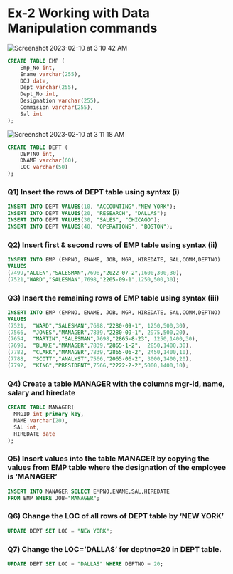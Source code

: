 # Ex-2 Working with Data Manipulation commands

![Screenshot 2023-02-10 at 3 10 42 AM](https://user-images.githubusercontent.com/69889418/217945479-1722f36f-1b18-4a3d-9d29-fd2a9c753832.png)

``` sql
CREATE TABLE EMP (
    Emp_No int,
    Ename varchar(255),
    DOJ date,
    Dept varchar(255),
    Dept_No int,
    Designation varchar(255),
    Commision varchar(255),
    Sal int
);
```

![Screenshot 2023-02-10 at 3 11 18 AM](https://user-images.githubusercontent.com/69889418/217945590-4db7b3df-3342-4a49-9554-aecfdc81f27f.png)

``` SQL
CREATE TABLE DEPT (
    DEPTNO int,
    DNAME varchar(60),
    LOC varchar(50)
);
```

### Q1)	Insert the rows of DEPT table using syntax (i)

``` sql
INSERT INTO DEPT VALUES(10,	"ACCOUNTING","NEW YORK");
INSERT INTO DEPT VALUES(20,	"RESEARCH",	"DALLAS");
INSERT INTO DEPT VALUES(30,	"SALES", "CHICAGO");
INSERT INTO DEPT VALUES(40,	"OPERATIONS", "BOSTON");
```

### Q2)	Insert first & second rows of EMP table using syntax (ii)

``` sql
INSERT INTO EMP (EMPNO, ENAME, JOB, MGR, HIREDATE, SAL,COMM,DEPTNO)
VALUES 
(7499,"ALLEN","SALESMAN",7698,"2022-07-2",1600,300,30),
(7521,"WARD","SALESMAN",7698,"2205-09-1",1250,500,30);
```

### Q3)	Insert the remaining rows of EMP table using syntax (iii)

``` sql
INSERT INTO EMP (EMPNO, ENAME, JOB, MGR, HIREDATE, SAL,COMM,DEPTNO)
VALUES
(7521,	"WARD","SALESMAN",7698,"2280-09-1",	1250,500,30),
(7566,	"JONES","MANAGER",7839,"2280-09-1",	2975,500,20),
(7654,	"MARTIN","SALESMAN",7698,"2865-8-23", 1250,1400,30),
(7698,	"BLAKE","MANAGER",7839,"2865-1-2",	2850,1400,30),
(7782,	"CLARK","MANAGER",7839,"2865-06-2",	2450,1400,10),
(7788,	"SCOTT","ANALYST",7566,"2065-06-2",	3000,1400,20),
(7792,	"KING","PRESIDENT",7566,"2222-2-2",5000,1400,10);
```

### Q4) Create a table MANAGER with the columns mgr-id, name, salary and hiredate

``` sql
CREATE TABLE MANAGER(
  MRGID int primary key,
  NAME varchar(20),
  SAL int,
  HIREDATE date
);
```

### Q5)	Insert values into the table MANAGER by copying the values from EMP table where the designation of the employee is ‘MANAGER’

``` sql
INSERT INTO MANAGER SELECT EMPNO,ENAME,SAL,HIREDATE
FROM EMP WHERE JOB="MANAGER";
```

### Q6)	Change the LOC of all rows of DEPT table by ‘NEW YORK’

``` sql
UPDATE DEPT SET LOC = "NEW YORK";
```

### Q7)	Change the LOC=’DALLAS’ for deptno=20 in DEPT table.

``` sql
UPDATE DEPT SET LOC = "DALLAS" WHERE DEPTNO = 20;
```
